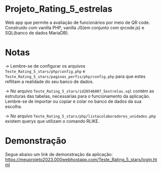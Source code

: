 # Projeto_Rating_5_estrelas
Web app que permite a avaliação de funcionários por meio de QR code.</br>
Construido com vanilla PHP, vanilla JS(em conjunto com qrcode.js) e SQL(banco de dados MariaDB).

# Notas
-> Lembre-se de configurar os arquivos ``` Teste_Rating_5_stars/php/config.php ``` e ``` Teste_Rating_5_stars/paginas_perfis/php/config.php ``` para que estes reflitam a realidade do seu banco de dados.<br>

-> No arquivo ``` Teste_Rating_5_stars/id20546007_5estrelas.sql ``` contém as estruturas das tabelas, necessárias para o funcionamento da aplicação. Lembre-se de importar ou copiar e colar no banco de dados da sua escolha. <br>

-> No arquivo ``` Teste_Rating_5_stars/php/listacolaboradores_unidades.php ``` existem querys que utilizam o comando RLIKE.
<br>

# Demonstração
Segue abaixo um link de demonstração da aplicação:<br>
https://meuprojeto2023.000webhostapp.com/Teste_Rating_5_stars/login.html
